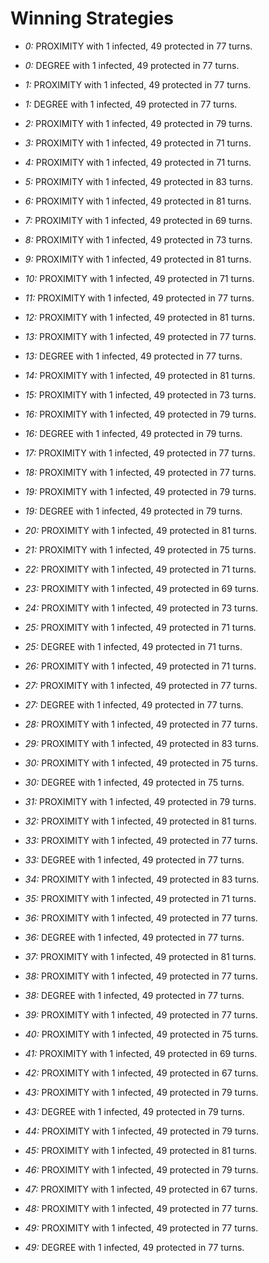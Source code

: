 # Winning Strategies

* _0:_ PROXIMITY with 1 infected, 49 protected in 77 turns.


* _0:_ DEGREE with 1 infected, 49 protected in 77 turns.


* _1:_ PROXIMITY with 1 infected, 49 protected in 77 turns.


* _1:_ DEGREE with 1 infected, 49 protected in 77 turns.


* _2:_ PROXIMITY with 1 infected, 49 protected in 79 turns.


* _3:_ PROXIMITY with 1 infected, 49 protected in 71 turns.


* _4:_ PROXIMITY with 1 infected, 49 protected in 71 turns.


* _5:_ PROXIMITY with 1 infected, 49 protected in 83 turns.


* _6:_ PROXIMITY with 1 infected, 49 protected in 81 turns.


* _7:_ PROXIMITY with 1 infected, 49 protected in 69 turns.


* _8:_ PROXIMITY with 1 infected, 49 protected in 73 turns.


* _9:_ PROXIMITY with 1 infected, 49 protected in 81 turns.


* _10:_ PROXIMITY with 1 infected, 49 protected in 71 turns.


* _11:_ PROXIMITY with 1 infected, 49 protected in 77 turns.


* _12:_ PROXIMITY with 1 infected, 49 protected in 81 turns.


* _13:_ PROXIMITY with 1 infected, 49 protected in 77 turns.


* _13:_ DEGREE with 1 infected, 49 protected in 77 turns.


* _14:_ PROXIMITY with 1 infected, 49 protected in 81 turns.


* _15:_ PROXIMITY with 1 infected, 49 protected in 73 turns.


* _16:_ PROXIMITY with 1 infected, 49 protected in 79 turns.


* _16:_ DEGREE with 1 infected, 49 protected in 79 turns.


* _17:_ PROXIMITY with 1 infected, 49 protected in 77 turns.


* _18:_ PROXIMITY with 1 infected, 49 protected in 77 turns.


* _19:_ PROXIMITY with 1 infected, 49 protected in 79 turns.


* _19:_ DEGREE with 1 infected, 49 protected in 79 turns.


* _20:_ PROXIMITY with 1 infected, 49 protected in 81 turns.


* _21:_ PROXIMITY with 1 infected, 49 protected in 75 turns.


* _22:_ PROXIMITY with 1 infected, 49 protected in 71 turns.


* _23:_ PROXIMITY with 1 infected, 49 protected in 69 turns.


* _24:_ PROXIMITY with 1 infected, 49 protected in 73 turns.


* _25:_ PROXIMITY with 1 infected, 49 protected in 71 turns.


* _25:_ DEGREE with 1 infected, 49 protected in 71 turns.


* _26:_ PROXIMITY with 1 infected, 49 protected in 71 turns.


* _27:_ PROXIMITY with 1 infected, 49 protected in 77 turns.


* _27:_ DEGREE with 1 infected, 49 protected in 77 turns.


* _28:_ PROXIMITY with 1 infected, 49 protected in 77 turns.


* _29:_ PROXIMITY with 1 infected, 49 protected in 83 turns.


* _30:_ PROXIMITY with 1 infected, 49 protected in 75 turns.


* _30:_ DEGREE with 1 infected, 49 protected in 75 turns.


* _31:_ PROXIMITY with 1 infected, 49 protected in 79 turns.


* _32:_ PROXIMITY with 1 infected, 49 protected in 81 turns.


* _33:_ PROXIMITY with 1 infected, 49 protected in 77 turns.


* _33:_ DEGREE with 1 infected, 49 protected in 77 turns.


* _34:_ PROXIMITY with 1 infected, 49 protected in 83 turns.


* _35:_ PROXIMITY with 1 infected, 49 protected in 71 turns.


* _36:_ PROXIMITY with 1 infected, 49 protected in 77 turns.


* _36:_ DEGREE with 1 infected, 49 protected in 77 turns.


* _37:_ PROXIMITY with 1 infected, 49 protected in 81 turns.


* _38:_ PROXIMITY with 1 infected, 49 protected in 77 turns.


* _38:_ DEGREE with 1 infected, 49 protected in 77 turns.


* _39:_ PROXIMITY with 1 infected, 49 protected in 77 turns.


* _40:_ PROXIMITY with 1 infected, 49 protected in 75 turns.


* _41:_ PROXIMITY with 1 infected, 49 protected in 69 turns.


* _42:_ PROXIMITY with 1 infected, 49 protected in 67 turns.


* _43:_ PROXIMITY with 1 infected, 49 protected in 79 turns.


* _43:_ DEGREE with 1 infected, 49 protected in 79 turns.


* _44:_ PROXIMITY with 1 infected, 49 protected in 79 turns.


* _45:_ PROXIMITY with 1 infected, 49 protected in 81 turns.


* _46:_ PROXIMITY with 1 infected, 49 protected in 79 turns.


* _47:_ PROXIMITY with 1 infected, 49 protected in 67 turns.


* _48:_ PROXIMITY with 1 infected, 49 protected in 77 turns.


* _49:_ PROXIMITY with 1 infected, 49 protected in 77 turns.


* _49:_ DEGREE with 1 infected, 49 protected in 77 turns.


